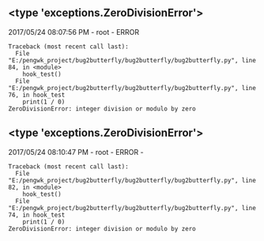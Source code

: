 
## <type 'exceptions.ZeroDivisionError'>

2017/05/24 08:07:56 PM - root - ERROR



```
Traceback (most recent call last):
  File "E:/pengwk_project/bug2butterfly/bug2butterfly/bug2butterfly.py", line 84, in <module>
    hook_test()
  File "E:/pengwk_project/bug2butterfly/bug2butterfly/bug2butterfly.py", line 76, in hook_test
    print(1 / 0)
ZeroDivisionError: integer division or modulo by zero

```


## <type 'exceptions.ZeroDivisionError'>

2017/05/24 08:10:47 PM - root - ERROR - 

```
Traceback (most recent call last):
  File "E:/pengwk_project/bug2butterfly/bug2butterfly/bug2butterfly.py", line 82, in <module>
    hook_test()
  File "E:/pengwk_project/bug2butterfly/bug2butterfly/bug2butterfly.py", line 74, in hook_test
    print(1 / 0)
ZeroDivisionError: integer division or modulo by zero

```

